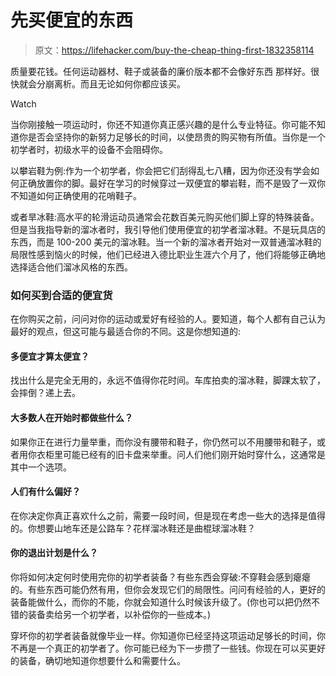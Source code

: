 # 先买便宜的东西

> 原文：<https://lifehacker.com/buy-the-cheap-thing-first-1832358114>

质量要花钱。任何运动器材、鞋子或装备的廉价版本都不会像好东西 那样好。很快就会分崩离析。而且无论如何你都应该买。

Watch

当你刚接触一项运动时，你还不知道你真正感兴趣的是什么专业特征。你可能不知道你是否会坚持你的新努力足够长的时间，以使昂贵的购买物有所值。当你是一个初学者时，初级水平的设备不会阻碍你。

以攀岩鞋为例:作为一个初学者，你会把它们刮得乱七八糟，因为你还没有学会如何正确放置你的脚。最好在学习的时候穿过一双便宜的攀岩鞋，而不是毁了一双你不知道如何正确使用的花哨鞋子。

或者旱冰鞋:高水平的轮滑运动员通常会花数百美元购买他们脚上穿的特殊装备。但是当我指导新的溜冰者时，我引导他们使用便宜的初学者溜冰鞋。不是玩具店的东西，而是 100-200 美元的溜冰鞋。当一个新的溜冰者开始对一双普通溜冰鞋的局限性感到恼火的时候，他们已经进入德比职业生涯六个月了，他们将能够正确地选择适合他们溜冰风格的东西。

### 如何买到合适的便宜货

在你购买之前，问问对你的运动或爱好有经验的人。要知道，每个人都有自己认为最好的观点，但这可能与最适合你的不同。这是你想知道的:

#### **多便宜才算太便宜？**

找出什么是完全无用的，永远不值得你花时间。车库拍卖的溜冰鞋，脚踝太软了，会摔倒？递上去。

#### 大多数人在开始时都做些什么？

如果你正在进行力量举重，而你没有腰带和鞋子，你仍然可以不用腰带和鞋子，或者用你衣柜里可能已经有的旧卡盘来举重。问人们他们刚开始时穿什么，这通常是其中一个选项。

#### 人们有什么偏好？

在你决定你真正喜欢什么之前，需要一段时间，但是现在考虑一些大的选择是值得的。你想要山地车还是公路车？花样溜冰鞋还是曲棍球溜冰鞋？

#### 你的退出计划是什么？

你将如何决定何时使用完你的初学者装备？有些东西会穿破:不穿鞋会感到瘪瘪的。有些东西可能仍然有用，但你会发现它们的局限性。问问有经验的人，更好的装备能做什么，而你的不能，你就会知道什么时候该升级了。(你也可以把仍然不错的装备卖给另一个初学者，以补偿你的一些成本。)

穿坏你的初学者装备就像毕业一样。你知道你已经坚持这项运动足够长的时间，你不再是一个真正的初学者了。你可能已经为下一步攒了一些钱。你现在可以买更好的装备，确切地知道你想要什么和需要什么。